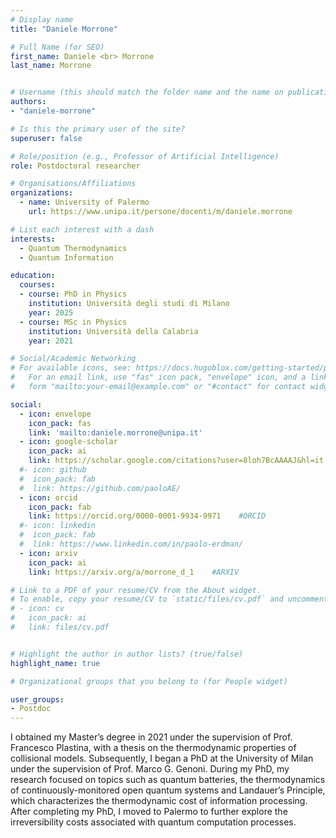 ```yaml
---
# Display name
title: "Daniele Morrone"

# Full Name (for SEO)
first_name: Daniele <br> Morrone
last_name: Morrone


# Username (this should match the folder name and the name on publications)
authors:
- "daniele-morrone"

# Is this the primary user of the site?
superuser: false

# Role/position (e.g., Professor of Artificial Intelligence)
role: Postdoctoral researcher

# Organisations/Affiliations
organizations:
  - name: University of Palermo
    url: https://www.unipa.it/persone/docenti/m/daniele.morrone

# List each interest with a dash
interests:
  - Quantum Thermodynamics
  - Quantum Information

education:
  courses:
  - course: PhD in Physics
    institution: Università degli studi di Milano
    year: 2025
  - course: MSc in Physics 
    institution: Università della Calabria
    year: 2021

# Social/Academic Networking
# For available icons, see: https://docs.hugoblox.com/getting-started/page-builder/#icons
#   For an email link, use "fas" icon pack, "envelope" icon, and a link in the
#   form "mailto:your-email@example.com" or "#contact" for contact widget.

social:
  - icon: envelope
    icon_pack: fas
    link: 'mailto:daniele.morrone@unipa.it'
  - icon: google-scholar 
    icon_pack: ai
    link: https://scholar.google.com/citations?user=8loh7BcAAAAJ&hl=it
  #- icon: github 
  #  icon_pack: fab
  #  link: https://github.com/paoloAE/
  - icon: orcid
    icon_pack: fab
    link: https://orcid.org/0000-0001-9934-9971    #ORCID
  #- icon: linkedin
  #  icon_pack: fab
  #  link: https://www.linkedin.com/in/paolo-erdman/
  - icon: arxiv
    icon_pack: ai
    link: https://arxiv.org/a/morrone_d_1    #ARXIV

# Link to a PDF of your resume/CV from the About widget.
# To enable, copy your resume/CV to `static/files/cv.pdf` and uncomment the lines below.
# - icon: cv
#   icon_pack: ai
#   link: files/cv.pdf


# Highlight the author in author lists? (true/false)
highlight_name: true

# Organizational groups that you belong to (for People widget)

user_groups:
- Postdoc
---
```

I obtained my Master’s degree in 2021 under the supervision of Prof. Francesco Plastina, with a thesis on the thermodynamic properties of collisional models. Subsequently, I began a PhD at the University of Milan under the supervision of Prof. Marco G. Genoni. During my PhD, my research focused on topics such as quantum batteries, the thermodynamics of continuously-monitored open quantum systems and Landauer’s Principle, which characterizes the thermodynamic cost of information processing.
After completing my PhD, I moved to Palermo to further explore the irreversibility costs associated with quantum computation processes. 





